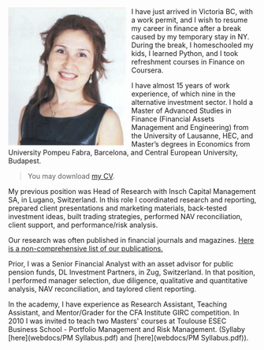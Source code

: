 <img src="img/P_lowres.png" width=240px; style="float: left;margin-right: 10px"/>
I have just arrived in Victoria BC, with a work permit, and I wish to resume my career in finance after a break caused by my temporary stay in NY. During the break, I homeschooled my kids, I learned Python, and I took refreshment courses in Finance on Coursera.  

I have almost 15 years of work experience, of which nine in the alternative investment sector. I hold a Master of Advanced Studies in Finance (Financial Assets Management and Engineering) from the University of Lausanne, HEC, and Master’s degrees in Economics from University Pompeu Fabra, Barcelona, and Central European University, Budapest. 

> You may download [my CV](webdocs/CV.pdf).

My previous position was Head of Research with Insch Capital Management SA, in Lugano, Switzerland.
In this role I coordinated research and reporting, prepared client presentations and marketing materials, back-tested investment ideas, built trading strategies, performed NAV reconciliation, client support, and performance/risk analysis.

Our research was often published in financial journals and magazines. [Here is a non-comprehensive list of our publications.](research0.md)  

Prior, I was a Senior Financial Analyst with an asset advisor for public pension funds, DL Investment Partners, in Zug, Switzerland. In that position, I performed manager selection, due diligence, qualitative and quantitative analysis, NAV reconciliation, and taylored client reporting. 

In the academy, I have experience as Research Assistant, Teaching Assistant, and Mentor/Grader for the CFA Institute GIRC competition. In 2010 I was invited to teach two Masters' courses at Toulouse ESEC Business School - Portfolio Management and Risk Management.
(Syllaby [here](webdocs/PM Syllabus.pdf) and [here](webdocs/PM Syllabus.pdf)).